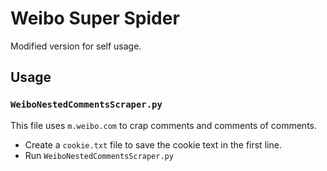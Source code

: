 # Weibo Super Spider

Modified version for self usage.

## Usage
### `WeiboNestedCommentsScraper.py`
This file uses `m.weibo.com` to crap comments and comments of comments.

- Create a `cookie.txt` file to save the cookie text in the first line.
- Run `WeiboNestedCommentsScraper.py`